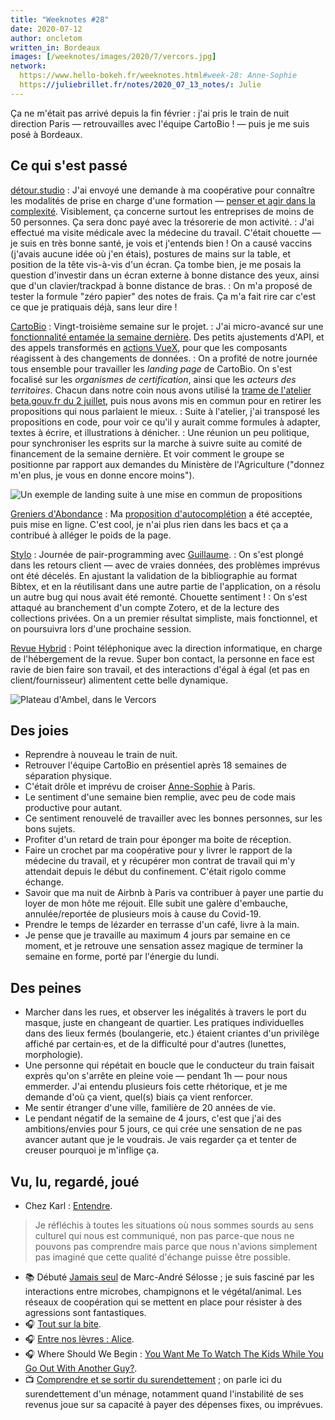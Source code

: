 ```yaml
---
title: "Weeknotes #28"
date: 2020-07-12
author: oncletom
written_in: Bordeaux
images: [/weeknotes/images/2020/7/vercors.jpg]
network:
  https://www.hello-bokeh.fr/weeknotes.html#week-28: Anne-Sophie
  https://juliebrillet.fr/notes/2020_07_13_notes/: Julie
---
```


Ça ne m'était pas arrivé depuis la fin février : j'ai pris le train de nuit
direction Paris — retrouvailles avec l'équipe CartoBio ! — puis je me suis posé à Bordeaux.

<!--more-->

## Ce qui s'est passé

[détour.studio]
: J'ai envoyé une demande à ma coopérative pour connaître
  les modalités de prise en charge d'une formation —
  [penser et agir dans la complexité](http://laturbineagraines.net/index.php/calendrier/#EM).
  Visiblement, ça concerne surtout les entreprises de moins de 50 personnes.
  Ça sera donc payé avec la trésorerie de mon activité.
: J'ai effectué ma visite médicale avec la médecine du travail.
  C'était chouette — je suis en très bonne santé, je vois et j'entends bien !
  On a causé vaccins (j'avais aucune idée où j'en étais),
  postures de mains sur la table, et position de la tête vis-à-vis d'un écran.
  Ça tombe bien, je me posais la question d'investir dans un écran externe à bonne distance des yeux,
  ainsi que d'un clavier/trackpad à bonne distance de bras.
: On m'a proposé de tester la formule "zéro papier" des notes de frais.
  Ça m'a fait rire car c'est ce que je pratiquais déjà, sans leur dire !

[CartoBio]
: Vingt-troisième semaine sur le projet.
: J'ai micro-avancé sur une [fonctionnalité entamée la semaine dernière](/weeknotes/27/).
  Des petits ajustements d'API, et des appels transformés en [actions VueX](https://vuex.vuejs.org),
  pour que les composants réagissent à des changements de données.
: On a profité de notre journée tous ensemble pour travailler les _landing page_ de CartoBio.
  On s'est focalisé sur les _organismes de certification_, ainsi que les _acteurs des territoires_.
  Chacun dans notre coin nous avons utilisé la [trame de l'atelier beta.gouv.fr du 2 juillet](https://docs.google.com/presentation/d/1MT3xbM0j23Xwl5s55sss6cEKNEhSUFtoVqVqAPfYWtA/present#slide=id.g8b76b0bde7_0_17),
  puis nous avons mis en commun pour en retirer les propositions qui nous parlaient le mieux.
: Suite à l'atelier, j'ai transposé les propositions en code, pour voir ce qu'il y aurait
  comme formules à adapter, textes à écrire, et illustrations à dénicher.
: Une réunion un peu politique, pour synchroniser les esprits sur la marche à suivre
  suite au comité de financement de la semaine dernière. Et voir comment le groupe se positionne
  par rapport aux demandes du Ministère de l'Agriculture ("donnez m'en plus, je vous en donne encore moins").

![](/weeknotes/images/2020/7/cartobio-landing-page.jpg "Un exemple de landing suite à une mise en commun de propositions")



[Greniers d'Abondance]
: Ma [proposition d'autocomplétion](https://framagit.org/lga/crater-ui/-/merge_requests/22/)
  a été acceptée, puis mise en ligne.
  C'est cool, je n'ai plus rien dans les bacs et ça a contribué à alléger
  le poids de la page.

[Stylo]
: Journée de pair-programming avec [Guillaume].
: On s'est plongé dans les retours client — avec de vraies données, des problèmes imprévus ont été décelés.
  En ajustant la validation de la bibliographie au format Bibtex, et en la réutilisant dans une autre partie de l'application,
  on a résolu un autre bug qui nous avait été remonté. Chouette sentiment !
: On s'est attaqué au branchement d'un compte Zotero, et de la lecture des collections privées.
  On a un premier résultat simpliste, mais fonctionnel, et on poursuivra lors d'une prochaine session.

[Revue Hybrid]
: Point téléphonique avec la direction informatique, en charge de l'hébergement de la revue.
  Super bon contact, la personne en face est ravie de bien faire son travail, et
  des interactions d'égal à égal (et pas en client/fournisseur) alimentent cette belle dynamique.

![](/weeknotes/images/2020/7/vercors.jpg "Plateau d'Ambel, dans le Vercors")


## Des joies

- Reprendre à nouveau le train de nuit.
- Retrouver l'équipe CartoBio en présentiel après 18 semaines de séparation physique.
- C'était drôle et imprévu de croiser [Anne-Sophie] à Paris.
- Le sentiment d'une semaine bien remplie, avec peu de code mais productive pour autant.
- Ce sentiment renouvelé de travailler avec les bonnes personnes, sur les bons sujets.
- Profiter d'un retard de train pour éponger ma boite de réception.
- Faire un crochet par ma coopérative pour y livrer le rapport de la médecine du travail,
  et y récupérer mon contrat de travail qui m'y attendait depuis le début du confinement.
  C'était rigolo comme échange.
- Savoir que ma nuit de Airbnb à Paris va contribuer à payer une partie du loyer de mon hôte me réjouit.
  Elle subit une galère d'embauche, annulée/reportée de plusieurs mois à cause du Covid-19.
- Prendre le temps de lézarder en terrasse d'un café, livre à la main.
- Je pense que je travaille au maximum 4 jours par semaine en ce moment, et je retrouve
  une sensation assez magique de terminer la semaine en forme, porté par l'énergie du lundi.

## Des peines

- Marcher dans les rues, et observer les inégalités à travers le port du masque, juste en changeant de quartier.
  Les pratiques individuelles dans des lieux fermés (boulangerie, etc.) étaient criantes d'un privilège affiché par certain·es,
  et de la difficulté pour d'autres (lunettes, morphologie).
- Une personne qui répétait en boucle que le conducteur du train faisait exprès qu'on s'arrête en pleine voie — pendant 1h —
  pour nous emmerder. J'ai entendu plusieurs fois cette rhétorique, et je me demande d'où ça vient, quel(s) biais ça vient renforcer.
- Me sentir étranger d'une ville, familière de 20 années de vie.
- Le pendant négatif de la semaine de 4 jours, c'est que j'ai des ambitions/envies pour 5 jours,
  ce qui crée une sensation de ne pas avancer autant que je le voudrais.
  Je vais regarder ça et tenter de creuser pourquoi je m'inflige ça.

## Vu, lu, regardé, joué

- Chez Karl : [Entendre](https://www.la-grange.net/2020/07/07/entendre).
> Je réfléchis à toutes les situations où nous sommes sourds au sens culturel qui nous est communiqué, non pas parce-que nous ne pouvons pas comprendre mais parce que nous n'avions simplement pas imaginé que cette qualité d'échange puisse être possible.
- 📚 Débuté [Jamais seul](https://www.babelio.com/livres/Selosse-Jamais-seul/976004) de Marc-André Sélosse ; je suis fasciné par les interactions entre microbes, champignons et le végétal/animal.
  Les réseaux de coopération qui se mettent en place pour résister à des agressions sont fantastiques.
- 🎧 [Tout sur la bite](https://www.binge.audio/tout-sur-la-bite/).
- 🎧 [Entre nos lèvres : Alice](https://soundcloud.com/entrenoslevres/alice).
- 🎧 Where Should We Begin : [You Want Me To Watch The Kids While You Go Out With Another Guy?](https://whereshouldwebegin.estherperel.com/episodes/s4-episode1).
- 📺 [Comprendre et se sortir du surendettement](https://www.youtube.com/watch?v=x9z65AZ9JuM) ; on parle ici du surendettement d'un ménage, notamment quand l'instabilité de ses revenus joue sur sa capacité à payer des dépenses fixes, ou imprévues.

[détour.studio]: /
[Stylo]: https://github.com/EcrituresNumeriques/stylo
[Jardins Nourriciers]: https://www.lesjardinsnourriciers.com/
[CartoBio]: https://cartobio.org/
[Usine Vivante]: https://www.usinevivante.org
[Apprendre à développer une cartographie web]: https://github.com/sofiaboulaarab/carto_recherche
[Revue Hybrid]: https://www.puv-editions.fr/collections/hybrid.html
[paged.js]: https://www.pagedjs.org/
[Greniers d'Abondance]: https://resiliencealimentaire.org/

[Noémie]: https://noemiegirard.co
[Sofia]: https://twitter.com/sofiaboulaarab
[Mélina]: http://melinacoaching.com/
[Anne-Sophie]: https://hello-bokeh.fr
[Guillaume]: https://www.yuzutech.fr/
[Claire]: https://www.lassembleuse.fr/
[Antoine]: https://www.quaternum.net/
[Alexandre]: https://apollonet.fr/

